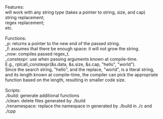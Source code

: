 Features:
<br>
will work with any string type (takes a pointer to string, size, and cap)
<br>
string replacement;
<br>
regex replacement;
<br>
etc.
<br>
<br>
Functions:
<br>
_p: returns a pointer to the new end of the passed string.
<br>
_f: assumes that there be enough space: it will not grow the string.
<br>
_now: compiles passed regex_t.
<br>
_constexpr: use when passing arguments known at compile-time.
<br>
E.g., rplcall_constexpr(&s.data, &s.size, &s.cap, "hello", "world").
<br>
Since the search string, "hello", and the replace, "world", is a literal string, and its length known at compile-time, the compiler can pick the appropriate function based on the length, resulting in smaller code size.
<br>
<br>
Scripts:
<br>
./build: generate additional functions
<br>
./clean: delete files generated by ./build
<br>
./renamespace: replace the namespace in generated by ./build in ./c and ./cpp
